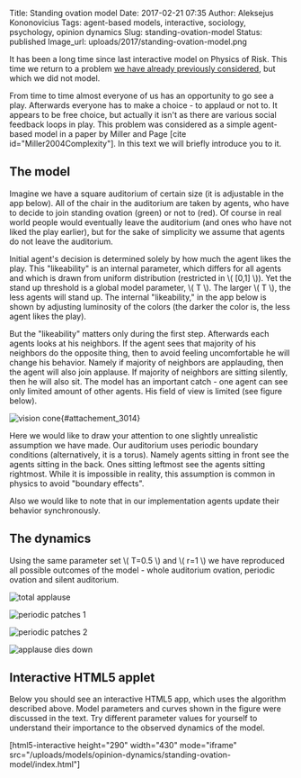 Title: Standing ovation model
Date: 2017-02-21 07:35
Author: Aleksejus Kononovicius
Tags: agent-based models, interactive, sociology, psychology, opinion dynamics
Slug: standing-ovation-model
Status: published
Image_url: uploads/2017/standing-ovation-model.png

It has been a long time
since last interactive model on Physics of Risk. This time we return to
a problem [we have already previously
considered]({filename}/articles/2014/statistical-physics-a-key-to-understanding-of-the-social-and-economic-complexity.md),
but which we did not model.

From time to time almost everyone of us has an opportunity to go see a
play. Afterwards everyone has to make a choice - to applaud or not to.
It appears to be free choice, but actually it isn't as there are various
social feedback loops in play. This problem was considered as a simple
agent-based model in a paper by Miller and Page \[cite
id="Miller2004Complexity"\]. In this text we will briefly introduce you
to it.
<!--more-->

The model
---------

Imagine we have a square auditorium of certain size (it is adjustable in
the app below). All of the chair in the auditorium are taken by agents,
who have to decide to join standing ovation (green) or not to (red). Of
course in real world people would eventually leave the auditorium (and
ones who have not liked the play earlier), but for the sake of
simplicity we assume that agents do not leave the auditorium.

Initial agent's decision is determined solely by how much the agent
likes the play. This "likeability" is an internal parameter, which
differs for all agents and which is drawn from uniform distribution
(restricted in \\\(  \[0,1\] \\\)). Yet the stand up threshold is a
global model parameter, \\\(  T \\\). The larger \\\(  T \\\), the less
agents will stand up. The internal "likeability," in the app below is
shown by adjusting luminosity of the colors (the darker the color is,
the less agent likes the play).

But the "likeability" matters only during the first step. Afterwards
each agents looks at his neighbors. If the agent sees that majority of
his neighbors do the opposite thing, then to avoid feeling uncomfortable
he will change his behavior. Namely if majority of neighbors are
applauding, then the agent will also join applause. If majority of
neighbors are sitting silently, then he will also sit. The model has an
important catch - one agent can see only limited amount of other agents.
His field of view is limited (see figure below).

![vision cone]({static}/uploads/2017/standing-ovation-model-vision-cone.png "Agent's field of view is a cone. Vision radius is a choosable model parameter (cases up until r=3 are shown)."){#attachement_3014}

Here we would like to draw your attention to one slightly unrealistic
assumption we have made. Our auditorium uses periodic boundary
conditions (alternatively, it is a torus). Namely agents sitting in
front see the agents sitting in the back. Ones sitting leftmost see the
agents sitting rightmost. While it is impossible in reality, this
assumption is common in physics to avoid "boundary effects".

Also we would like to note that in our implementation agents update
their behavior synchronously.

The dynamics
------------

Using the same parameter set \\\(  T=0.5 \\\) and \\\(  r=1 \\\) we have
reproduced all possible outcomes of the model - whole auditorium
ovation, periodic ovation and silent auditorium.

![total applause]({static}/uploads/2017/standing-ovation-model-total-ovation.png "After some time all
agents have joined standing ovation (green curve is at 1). No agents feel
uncomfortable (black curve is at 0).")

![periodic patches 1]({static}/uploads/2017/standing-ovation-model.png "Periodic ovation has developed. Agents stand up and after some time sit down. A fraction of agents remains uncomfortable.")

![periodic patches 2]({static}/uploads/2017/standing-ovation-model-diagonal.png "Periodic ovation has developed. Agents stand up and after some time sit down. A fraction of agents remains uncomfortable. The main difference from the previous example is a shape of the 'front.'")

![applause dies down]({static}/uploads/2017/standing-ovation-model-dies-down.png "After some time applause dies down (green curve is at 0). No agents feel uncomfortable (black curve is at 0).")

Interactive HTML5 applet
------------------------

Below you should see an interactive HTML5 app, which uses the algorithm
described above. Model parameters and curves shown in the figure were
discussed in the text. Try different parameter values for yourself to
understand their importance to the observed dynamics of the model.

[html5-interactive height="290" width="430" mode="iframe"
src="/uploads/models/opinion-dynamics/standing-ovation-model/index.html"]
